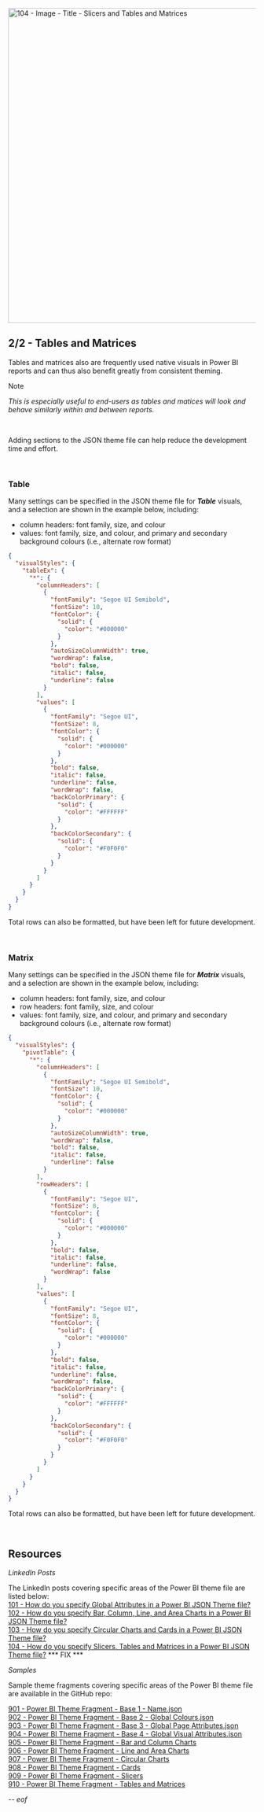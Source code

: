 <img width="1280" height="640" alt="104 - Image - Title - Slicers and Tables and Matrices" src="https://github.com/user-attachments/assets/feaa9ceb-4da4-44e8-a5fe-fdd5e92a9ed6" />

## 2/2 - Tables and Matrices

Tables and matrices also are frequently used native visuals in Power BI reports and can thus also benefit greatly from consistent theming. 

> [!NOTE]
> *This is especially useful to end-users as tables and matices will look and behave similarly within and between reports.*

<br>

Adding sections to the JSON theme file can help reduce the development time and effort.

<br>

### Table

Many settings can be specified in the JSON theme file for ***Table*** visuals, and a selection are shown in the example below, including:

- column headers: font family, size, and colour
- values: font family, size, and colour, and primary and secondary background colours (i.e., alternate row format)

``` json
{
  "visualStyles": {
    "tableEx": {
      "*": {
        "columnHeaders": [
          {
            "fontFamily": "Segoe UI Semibold",
            "fontSize": 10,
            "fontColor": {
              "solid": {
                "color": "#000000"
              }
            },
            "autoSizeColumnWidth": true,
            "wordWrap": false,
            "bold": false,
            "italic": false,
            "underline": false
          }
        ],
        "values": [
          {
            "fontFamily": "Segoe UI",
            "fontSize": 8,
            "fontColor": {
              "solid": {
                "color": "#000000"
              }
            },
            "bold": false,
            "italic": false,
            "underline": false,
            "wordWrap": false,
            "backColorPrimary": {
              "solid": {
                "color": "#FFFFFF"
              }
            },
            "backColorSecondary": {
              "solid": {
                "color": "#F0F0F0"
              }
            }
          }
        ]
      }
    }
  }
}

```

Total rows can also be formatted, but have been left for future development.

<br>

### Matrix

Many settings can be specified in the JSON theme file for ***Matrix*** visuals, and a selection are shown in the example below, including:

- column headers: font family, size, and colour
- row headers: font family, size, and colour
- values: font family, size, and colour, and primary and secondary background colours (i.e., alternate row format)

``` json
{
  "visualStyles": {
    "pivotTable": {
      "*": {
        "columnHeaders": [
          {
            "fontFamily": "Segoe UI Semibold",
            "fontSize": 10,
            "fontColor": {
              "solid": {
                "color": "#000000"
              }
            },
            "autoSizeColumnWidth": true,
            "wordWrap": false,
            "bold": false,
            "italic": false,
            "underline": false
          }
        ],
        "rowHeaders": [
          {
            "fontFamily": "Segoe UI",
            "fontSize": 8,
            "fontColor": {
              "solid": {
                "color": "#000000"
              }
            },
            "bold": false,
            "italic": false,
            "underline": false,
            "wordWrap": false
          }
        ],
        "values": [
          {
            "fontFamily": "Segoe UI",
            "fontSize": 8,
            "fontColor": {
              "solid": {
                "color": "#000000"
              }
            },
            "bold": false,
            "italic": false,
            "underline": false,
            "wordWrap": false,
            "backColorPrimary": {
              "solid": {
                "color": "#FFFFFF"
              }
            },
            "backColorSecondary": {
              "solid": {
                "color": "#F0F0F0"
              }
            }
          }
        ]
      }
    }
  }
}

```

Total rows can also be formatted, but have been left for future development.

<br>

## Resources

*LinkedIn Posts*

The LinkedIn posts covering specific areas of the Power BI theme file are listed below: <br>
[101 - How do you specify Global Attributes in a Power BI JSON Theme file?](https://www.linkedin.com/posts/gregphilps_powerbi-documentationmatters-dataanalytics-activity-7368600915009830912-wb3Z) <br>
[102 - How do you specify Bar, Column, Line, and Area Charts in a Power BI JSON Theme file?](https://www.linkedin.com/posts/gregphilps_powerbi-documentationmatters-dataanalytics-activity-7371153792802897920-ZqnK) <br>
[103 - How do you specify Circular Charts and Cards in a Power BI JSON Theme file?](https://www.linkedin.com/posts/gregphilps_powerbi-documentationmatters-dataanalytics-activity-7373669687638859777-KZTg) <br>
[104 - How do you specify Slicers, Tables and Matrices in a Power BI JSON Theme file?](https://www.linkedin.com/posts/gregphilps_powerbi-documentationmatters-dataanalytics-activity-7295051537129615362-px8i) *** FIX *** <br>

*Samples*

Sample theme fragments covering specific areas of the Power BI theme file are available in the GitHub repo: <br>

[901 - Power BI Theme Fragment - Base 1 - Name.json](https://github.com/alexbadiu-insightsinmotion/PBI-Documentation/blob/main/Components/Theme/901%20-%20Power%20BI%20Theme%20Fragment%20-%20Base%201%20-%20Name.json) <br>
[902 - Power BI Theme Fragment - Base 2 - Global Colours.json](https://github.com/alexbadiu-insightsinmotion/PBI-Documentation/blob/main/Components/Theme/902%20-%20Power%20BI%20Theme%20Fragment%20-%20Base%202%20-%20Global%20Colours.json) <br>
[903 - Power BI Theme Fragment - Base 3 - Global Page Attributes.json](https://github.com/alexbadiu-insightsinmotion/PBI-Documentation/blob/main/Components/Theme/903%20-%20Power%20BI%20Theme%20Fragment%20-%20Base%203%20-%20Global%20Page%20Attributes.json) <br>
[904 - Power BI Theme Fragment - Base 4 - Global Visual Attributes.json](https://github.com/alexbadiu-insightsinmotion/PBI-Documentation/blob/main/Components/Theme/904%20-%20Power%20BI%20Theme%20Fragment%20-%20Base%204%20-%20Global%20Visual%20Attributes.json) <br>
[905 - Power BI Theme Fragment - Bar and Column Charts](https://github.com/alexbadiu-insightsinmotion/PBI-Documentation/blob/main/Components/Theme/905%20-%20Power%20BI%20Theme%20Fragment%20-%20Bar%20and%20Column%20Charts.json) <br>
[906 - Power BI Theme Fragment - Line and Area Charts](https://github.com/alexbadiu-insightsinmotion/PBI-Documentation/blob/main/Components/Theme/906%20-%20Power%20BI%20Theme%20Fragment%20-%20Line%20and%20Area%20Charts.json) <br>
[907 - Power BI Theme Fragment - Circular Charts](https://github.com/alexbadiu-insightsinmotion/PBI-Documentation/blob/main/Components/Theme/907%20-%20Power%20BI%20Theme%20Fragment%20-%20Circular%20Charts.json) <br>
[908 - Power BI Theme Fragment - Cards](https://github.com/alexbadiu-insightsinmotion/PBI-Documentation/blob/main/Components/Theme/908%20-%20Power%20BI%20Theme%20Fragment%20-%20Cards.json) <br>
[909 - Power BI Theme Fragment - Slicers](https://github.com/alexbadiu-insightsinmotion/PBI-Documentation/blob/main/Components/Theme/909%20-%20Power%20BI%20Theme%20Fragment%20-%20Slicers.json) <br>
[910 - Power BI Theme Fragment - Tables and Matrices](https://github.com/alexbadiu-insightsinmotion/PBI-Documentation/blob/main/Components/Theme/910%20-%20Power%20BI%20Theme%20Fragment%20-%20Tables%20and%20Matrices.json) <br>

*-- eof*
